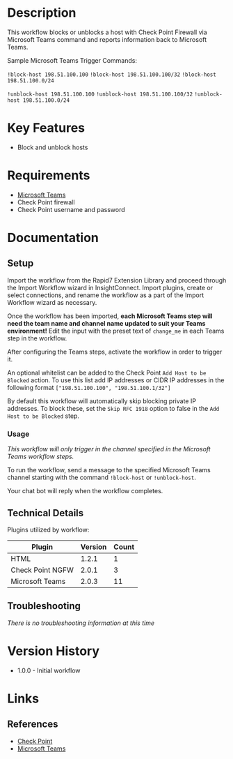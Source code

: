 # Description

This workflow blocks or unblocks a host with Check Point Firewall via Microsoft Teams command and reports information back to Microsoft Teams.

Sample Microsoft Teams Trigger Commands:

`!block-host 198.51.100.100`
`!block-host 198.51.100.100/32`
`!block-host 198.51.100.0/24`

`!unblock-host 198.51.100.100`
`!unblock-host 198.51.100.100/32`
`!unblock-host 198.51.100.0/24`

# Key Features

* Block and unblock hosts 

# Requirements

* [Microsoft Teams](https://insightconnect.help.rapid7.com/docs/microsoft-teams)
* Check Point firewall
* Check Point username and password

# Documentation

## Setup

Import the workflow from the Rapid7 Extension Library and proceed through the Import Workflow wizard in InsightConnect. Import plugins, create or select connections, and rename the workflow as a part of the Import Workflow wizard as necessary.

Once the workflow has been imported, **each Microsoft Teams step will need the team name and channel name updated to suit your Teams environment!** Edit the input with the preset text of `change_me` in each Teams step in the workflow.

After configuring the Teams steps, activate the workflow in order to trigger it.
 
An optional whitelist can be added to the Check Point `Add Host to be Blocked` action. To use this list add IP addresses or CIDR IP addresses in the following format `["198.51.100.100", "198.51.100.1/32"]`

By default this workflow will automatically skip blocking private IP addresses. To block these, set the `Skip RFC 1918` option to false in the `Add Host to be Blocked` step.

### Usage

*This workflow will only trigger in the channel specified in the Microsoft Teams workflow steps.*

To run the workflow, send a message to the specified Microsoft Teams channel starting with the command `!block-host` or `!unblock-host`.

Your chat bot will reply when the workflow completes.

## Technical Details

Plugins utilized by workflow:

|Plugin|Version|Count|
|----|----|--------|
|HTML|1.2.1|1|
|Check Point NGFW|2.0.1|3|
|Microsoft Teams|2.0.3|11|

## Troubleshooting

_There is no troubleshooting information at this time_

# Version History

* 1.0.0 - Initial workflow

# Links

## References

* [Check Point](https://www.checkpoint.com/)
* [Microsoft Teams](https://teams.microsoft.com)
